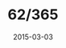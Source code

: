 ---
title:  "62/365"
date:   2015-03-03
thumbnail-path: "thumbnails/thumbnail-62.jpg"
full-path: "full-size/full-size-62.jpg"
short-description: "Description"
---